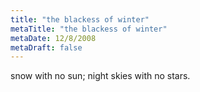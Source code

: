 ```yaml
---
title: "the blackess of winter"
metaTitle: "the blackess of winter"
metaDate: 12/8/2008
metaDraft: false
---
```


snow with no sun; night skies with no stars.